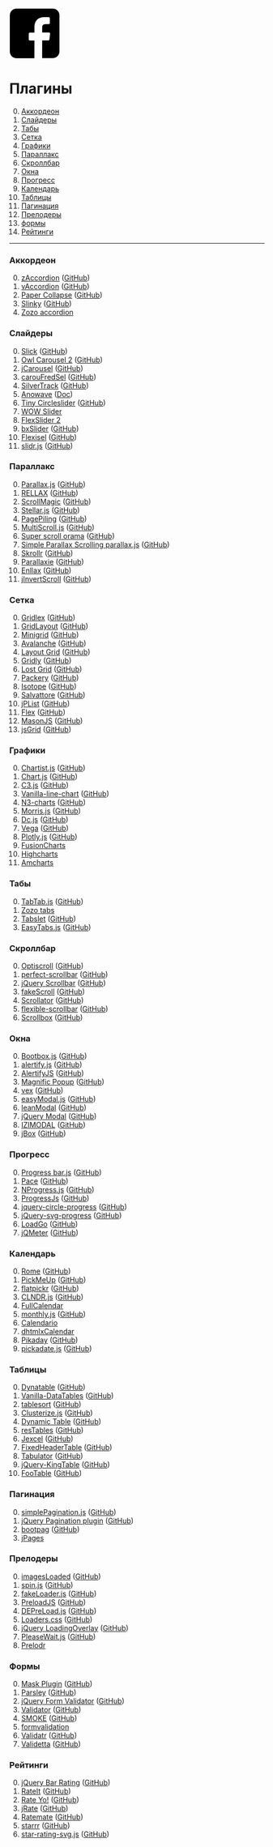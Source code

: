 ![svg](https://github.com/Deathmetalldrummer/test/blob/master/svg.svg)


# Плагины

0. [Аккордеон](#Accordion)
0. [Слайдеры](#Slider)
0. [Табы](#Tab)
0. [Сетка](#Grid)
0. [Графики](#Chart)
0. [Параллакс](#Parallax)
0. [Скроллбар](#Scrollbar)
0. [Окна](#Modal)
0. [Прогресс](#ProgressBar)
0. [Календарь](#Calendar)
0. [Таблицы](#Table)
0. [Пагинация](#Pagination)
0. [Прелодеры](#Preloader)
0. [формы](#Form)
0. [Рейтинги](#Rating)


---


### <a name="Accordion"></a> Аккордеон

0. [zAccordion](https://natearmagost.github.io/zaccordion/) ([GitHub](https://github.com/natearmagost/zAccordion/))
0. [vAccordion](http://lukaszwatroba.github.io/v-accordion/) ([GitHub](https://github.com/LukaszWatroba/v-accordion))
0. [Paper Collapse](https://bbo-code.com/components/paper-collapse) ([GitHub](https://github.com/alexander-ruehle/paper-collapse))
0. [Slinky](http://slinky.iclanzan.com/) ([GitHub](https://github.com/iclanzan/slinky))
0. [Zozo accordion](http://zozoui.com/accordion/)



### <a name="Slider"></a> Слайдеры

0. [Slick](http://kenwheeler.github.io/slick/) ([GitHub](https://github.com/kenwheeler/slick/))
0. [Owl Carousel 2](https://owlcarousel2.github.io/OwlCarousel2/) ([GitHub](https://github.com/OwlCarousel2/OwlCarousel2/))
0. [jCarousel](http://sorgalla.com/jcarousel/) ([GitHub](https://github.com/jsor/jcarousel))
0. [carouFredSel](https://github.com/Codeinwp/carouFredSel-jQuery) ([GitHub](https://github.com/Codeinwp/carouFredSel-jQuery))
0. [SilverTrack](http://tulios.github.io/jquery.silver_track/)  ([GitHub](https://github.com/tulios/jquery.silver_track/))
0. [Anowave](http://www.anowave.com/factory/anoslide/demo.html) ([Doc](http://www.anowave.com/ultra-lightweight-responsive-carousel/))
0. [Tiny Circleslider](http://baijs.com/tinycircleslider/) ([GitHub](https://github.com/wieringen/tinycircleslider/))
0. [WOW Slider](http://wowslider.com/)
0. [FlexSlider 2](http://flexslider.woothemes.com/basic-carousel.html)
0. [bxSlider](http://bxslider.com/) ([GitHub](https://github.com/stevenwanderski/bxslider-4/))
0. [Flexisel](http://9bitstudios.github.io/flexisel/) ([GitHub](https://github.com/9bitStudios/flexisel/))
0. [slidr.js](http://www.bchanx.com/slidr) ([GitHub](https://github.com/bchanx/slidr))



### <a name="Parallax"></a> Параллакс

0. [Parallax.js](http://matthew.wagerfield.com/parallax/) ([GitHub](https://github.com/wagerfield/parallax))
0. [RELLAX](https://dixonandmoe.com/rellax/) ([GitHub](https://github.com/dixonandmoe/rellax/))
0. [ScrollMagic](http://scrollmagic.io/) ([GitHub](https://github.com/janpaepke/ScrollMagic/))
0. [Stellar.js](http://markdalgleish.com/projects/stellar.js/) ([GitHub](https://github.com/markdalgleish/stellar.js))
0. [PagePiling](http://alvarotrigo.com/pagePiling/) ([GitHub](https://github.com/alvarotrigo/pagePiling.js))
0. [MultiScroll.js](http://alvarotrigo.com/multiScroll/) ([GitHub](https://github.com/alvarotrigo/multiscroll.js))
0. [Super scroll orama](http://johnpolacek.github.io/superscrollorama/) ([GitHub](https://github.com/johnpolacek/superscrollorama))
0. [Simple Parallax Scrolling parallax.js](http://pixelcog.github.io/parallax.js/) ([GitHub](https://github.com/pixelcog/parallax.js/))
0. [Skrollr](http://prinzhorn.github.io/skrollr/) ([GitHub](https://github.com/Prinzhorn/skrollr))
0. [Parallaxie](http://static.theultrasoft.com/parallaxie/demo/) ([GitHub](https://github.com/TheUltrasoft/Parallaxie))
0. [Enllax](http://mmkjony.github.io/enllax.js/) ([GitHub](https://github.com/mmkjony/enllax.js))
0. [jInvertScroll](http://www.pixxelfactory.net/jInvertScroll/) ([GitHub](https://github.com/pixxelfactory/jInvertScroll))



### <a name="Grid"></a> Сетка

0. [Gridlex](http://gridlex.devlint.fr/index.html) ([GitHub](https://github.com/devlint/gridlex))
0. [GridLayout](https://ghinda.net/gridlayout/) ([GitHub](https://github.com/ghinda/gridlayout))
0. [Minigrid](http://minigrid.js.org/) ([GitHub](https://github.com/henriquea/minigrid))
0. [Avalanche](http://colourgarden.net/avalanche/) ([GitHub](https://github.com/colourgarden/avalanche))
0. [Layout Grid](https://clippings.github.io/layout-grid/) ([GitHub](https://github.com/clippings/layout-grid))
0. [Gridly](http://ionicabizau.github.io/gridly/) ([GitHub](https://github.com/IonicaBizau/gridly/))
0. [Lost Grid](http://lostgrid.org/) ([GitHub](https://github.com/peterramsing/lost))
0. [Packery](http://packery.metafizzy.co/) ([GitHub](https://github.com/metafizzy/packery))
0. [Isotope](http://isotope.metafizzy.co/) ([GitHub](https://github.com/metafizzy/isotope))
0. [Salvattore](http://salvattore.com/) ([GitHub](http://github.com/rnmp/salvattore))
0. [jPList](http://jplist.com/) ([GitHub](https://github.com/1rosehip/jplist))
0. [Flex](http://www.jsonenglish.com/projects/flex/) ([GitHub](https://github.com/jasonenglish/jquery-flex/))
0. [MasonJS](http://masonjs.com/) ([GitHub](https://github.com/DrewDahlman/Mason))
0. [jsGrid](http://js-grid.com/) ([GitHub](https://github.com/tabalinas/jsgrid))



### <a name="Chart"></a> Графики

0. [Chartist.js](https://gionkunz.github.io/chartist-js/) ([GitHub](https://github.com/gionkunz/chartist-js))
0. [Chart.js](http://www.chartjs.org/) ([GitHub](https://github.com/chartjs/Chart.js))
0. [C3.js](http://c3js.org/) ([GitHub](https://github.com/c3js/c3))
0. [Vanilla-line-chart](https://github.com/n3-charts/line-chart-vanilla) ([GitHub](https://github.com/n3-charts/line-chart-vanilla))
0. [N3-charts](http://n3-charts.github.io/line-chart/) ([GitHub](https://github.com/n3-charts/line-chart))
0. [Morris.js](http://morrisjs.github.io/morris.js/) ([GitHub](https://github.com/morrisjs/morris.js))
0. [Dc.js](https://dc-js.github.io/dc.js/) ([GitHub](https://github.com/dc-js/dc.js))
0. [Vega](https://vega.github.io/vega/) ([GitHub](https://github.com/vega/vega))
0. [Plotly.js](https://plot.ly/javascript/) ([GitHub](https://github.com/plotly/plotly.js))
0. [FusionCharts](http://www.fusioncharts.com/)
0. [Highcharts](http://www.highcharts.com/)
0. [Amcharts](https://www.amcharts.com/)



### <a name="Tab"></a> Табы

0. [TabTab.js](http://tabtab.be/) ([GitHub](https://github.com/gijsroge/tabtab.js))
0. [Zozo tabs](http://zozoui.com/tabs/)
0. [Tabslet](http://vdw.github.io/Tabslet/) ([GitHub](https://github.com/vdw/Tabslet))
0. [EasyTabs.js](https://os.alfajango.com/easytabs/) ([GitHub](https://github.com/JangoSteve/jQuery-EasyTabs))



### <a name="Scrollbar"></a> Скроллбар

0. [Optiscroll](http://albertogasparin.github.io/Optiscroll/) ([GitHub](https://github.com/albertogasparin/Optiscroll))
0. [perfect-scrollbar](https://noraesae.github.io/perfect-scrollbar/) ([GitHub](https://github.com/noraesae/perfect-scrollbar))
0. [jQuery Scrollbar](https://gromo.github.io/jquery.scrollbar/) ([GitHub](https://github.com/gromo/jquery.scrollbar/))
0. [fakeScroll](http://yaireo.github.io/fakescroll/) ([GitHub](https://github.com/yairEO/fakescroll))
0. [Scrollator](http://opensource.faroemedia.com/scrollator/) ([GitHub](https://github.com/FaroeMedia/scrollator))
0. [flexible-scrollbar](http://ayeressian.github.io/flexible-scrollbar/) ([GitHub](https://github.com/ayeressian/flexible-scrollbar))
0. [Scrollbox](https://invis1ble.github.io/scrollbox/) ([GitHub](https://github.com/Invis1ble/scrollbox))



### <a name="Modal"></a> Окна

0. [Bootbox.js](http://bootboxjs.com/) ([GitHub](https://github.com/makeusabrew/bootbox))
0. [alertify.js](http://fabien-d.github.io/alertify.js/) ([GitHub](https://github.com/fabien-d/alertify.js))
0. [AlertifyJS](http://alertifyjs.com/) ([GitHub](https://github.com/MohammadYounes/AlertifyJS))
0. [Magnific Popup](http://dimsemenov.com/plugins/magnific-popup/) ([GitHub](https://github.com/dimsemenov/Magnific-Popup))
0. [vex](http://github.hubspot.com/vex/) ([GitHub](http://github.com/HubSpot/vex))
0. [easyModal.js](http://flaviusmatis.github.io/easyModal.js/) ([GitHub](https://github.com/flaviusmatis/easyModal.js))
0. [leanModal](http://leanmodal.finelysliced.com.au/) ([GitHub](https://github.com/FinelySliced/leanModal.js))
0. [jQuery Modal](http://jquerymodal.com/) ([GitHub](http://github.com/kylefox/jquery-modal))
0. [IZIMODAL](http://izimodal.marcelodolce.com/) ([GitHub](https://github.com/dolce/iziModal))
0. [jBox](https://stephanwagner.me/jBox) ([GitHub](https://github.com/StephanWagner/jBox))



### <a name="ProgressBar"></a> Прогресс

0. [Progress bar.js](https://kimmobrunfeldt.github.io/progressbar.js/) ([GitHub](https://github.com/kimmobrunfeldt/progressbar.js))
0. [Pace](http://github.hubspot.com/pace/docs/welcome/) ([GitHub](http://github.com/HubSpot/PACE))
0. [NProgress.js](http://ricostacruz.com/nprogress/) ([GitHub](https://github.com/rstacruz/nprogress/))
0. [ProgressJs](http://usablica.github.io/progress.js/) ([GitHub](https://github.com/usablica/progress.js/))
0. [jquery-circle-progress](http://kottenator.github.io/jquery-circle-progress/) ([GitHub](https://github.com/kottenator/jquery-circle-progress))
0. [jQuery-svg-progress](http://tsumbaluk.in.ua/plugins/jquery-svg-progress) ([GitHub](https://github.com/rodan888/jQuery-svg-progress))
0. [LoadGo](http://franverona.com/loadgo/) ([GitHub](https://github.com/franverona/loadgo))
0. [jQMeter](http://www.gerardolarios.com/plugins-and-tools/jqmeter/#demo) ([GitHub](https://github.com/glarios/jQMeter))



### <a name="Calendar"></a> Календарь

0. [Rome](https://bevacqua.github.io/rome/) ([GitHub](https://github.com/bevacqua/rome))
0. [PickMeUp](http://nazar-pc.github.io/PickMeUp/) ([GitHub](https://github.com/nazar-pc/PickMeUp))
0. [flatpickr](https://github.com/chmln/flatpickr) ([GitHub](https://chmln.github.io/flatpickr/))
0. [CLNDR.js](http://kylestetz.github.io/CLNDR/) ([GitHub](http://github.com/kylestetz/CLNDR))
0. [FullCalendar](https://fullcalendar.io/)
0. [monthly.js](http://kthornbloom.com/monthly/) ([GitHub](https://github.com/kthornbloom/Monthly))
0. [Calendario](https://github.com/codrops/Calendario)
0. [dhtmlxCalendar](https://dhtmlx.com/docs/products/dhtmlxCalendar/)
0. [Pikaday](https://dbushell.com/Pikaday/) ([GitHub](https://github.com/dbushell/Pikaday))
0. [pickadate.js](http://amsul.ca/pickadate.js/) ([GitHub](http://github.com/amsul/pickadate.js))



### <a name="Table"></a> Таблицы

0. [Dynatable](https://www.dynatable.com/) ([GitHub](https://github.com/fooplugins/FooTable))
0. [Vanilla-DataTables](http://mobius.ovh/docs/vanilla-datatables/pages/demos) ([GitHub](https://github.com/fooplugins/FooTable))
0. [tablesort](http://tristen.ca/tablesort/demo/) ([GitHub](https://github.com/fooplugins/FooTable))
0. [Clusterize.js](https://clusterize.js.org/) ([GitHub](https://github.com/fooplugins/FooTable))
0. [Dynamic Table](http://code.keylimebox.org/dynamic-table/) ([GitHub](https://github.com/fooplugins/FooTable))
0. [resTables](https://codefog.github.io/restables/) ([GitHub](https://github.com/fooplugins/FooTable))
0. [Jexcel](http://bossanova.uk/jexcel) ([GitHub](https://github.com/fooplugins/FooTable))
0. [FixedHeaderTable](http://www.fixedheadertable.com/) ([GitHub](https://github.com/fooplugins/FooTable))
0. [Tabulator](http://olifolkerd.github.io/tabulator/) ([GitHub](https://github.com/fooplugins/FooTable))
0. [jQuery-KingTable](https://github.com/RobertoPrevato/jQuery-KingTable) ([GitHub](https://github.com/RobertoPrevato/jQuery-KingTable))
0. [FooTable](http://fooplugins.github.io/FooTable/) ([GitHub](https://github.com/fooplugins/FooTable))



### <a name="Pagination"></a> Пагинация

0. [simplePagination.js](http://flaviusmatis.github.io/simplePagination.js/) ([GitHub](https://github.com/flaviusmatis/simplePagination.js))
0. [jQuery Pagination plugin](https://esimakin.github.io/twbs-pagination/) ([GitHub](https://github.com/esimakin/twbs-pagination))
0. [bootpag](http://botmonster.com/jquery-bootpag/#.WOyJO2csHct) ([GitHub](https://github.com/botmonster/jquery-bootpag))
0. [jPages](http://luis-almeida.github.io/jPages/)



### <a name="Preloader"></a> Прелодеры

0. [imagesLoaded](http://imagesloaded.desandro.com/) ([GitHub](https://github.com/desandro/imagesloaded))
0. [spin.js](http://spin.js.org/) ([GitHub](http://github.com/fgnass/spin.js))
0. [fakeLoader.js](http://joaopereirawd.github.io/fakeLoader.js/) ([GitHub](https://github.com/joaopereirawd/fakeLoader.js))
0. [PreloadJS](http://www.createjs.com/preloadjs) ([GitHub]())
0. [DEPreLoad.js](https://demos.wearede.com/depreloadjs/) ([GitHub](https://github.com/wearede/DePreLoad.js))
0. [Loaders.css](https://connoratherton.com/loaders) ([GitHub](https://github.com/ConnorAtherton/loaders.css))
0. [jQuery LoadingOverlay](http://gasparesganga.com/labs/jquery-loading-overlay/) ([GitHub](https://github.com/gasparesganga/jquery-loading-overlay))
0. [PleaseWait.js](http://pathgather.github.io/please-wait/) ([GitHub](https://github.com/Pathgather/please-wait))
0. [Prelodr](https://github.com/joseluisq/prelodr)



### <a name="Form"></a> Формы

0. [Mask Plugin](https://igorescobar.github.io/jQuery-Mask-Plugin/) ([GitHub](https://github.com/igorescobar/jQuery-Mask-Plugin))
0. [Parsley](http://parsleyjs.org/) ([GitHub](https://github.com/guillaumepotier/Parsley.js))
0. [jQuery Form Validator](http://www.formvalidator.net/) ([GitHub](https://github.com/victorjonsson/jQuery-Form-Validator/))
0. [Validator](http://1000hz.github.io/bootstrap-validator/) ([GitHub](https://github.com/1000hz/bootstrap-validator))
0. [SMOKE](http://alfredobarron.github.io/smoke/) ([GitHub](https://github.com/alfredobarron/smoke))
0. [formvalidation](http://formvalidation.io/)
0. [Validatr](http://jaymorrow.github.io/validatr/) ([GitHub](https://github.com/jaymorrow/validatr))
0. [Validetta](http://lab.hasanaydogdu.com/validetta/) ([GitHub](https://github.com/hsnayd/validetta))



### <a name="Rating"></a> Рейтинги

0. [jQuery Bar Rating](http://antenna.io/demo/jquery-bar-rating/examples/) ([GitHub](http://github.com/antennaio/jquery-bar-rating))
0. [RateIt](http://gjunge.github.io/rateit.js/examples/) ([GitHub](https://github.com/gjunge/rateit.js))
0. [Rate Yo!](http://rateyo.fundoocode.ninja/) ([GitHub](https://github.com/prrashi/rateYo))
0. [jRate](http://toolitup.com/jRate.html) ([GitHub](https://github.com/senthilporunan/jRate))
0. [Ratemate](http://dylanfm.github.io/jquery.ratemate/) ([GitHub](https://github.com/dylanfm/jquery.ratemate))
0. [starrr](https://github.com/dobtco/starrr) ([GitHub](http://dobtco.github.com/starrr))
0. [star-rating-svg.js](http://nashio.github.io/star-rating-svg/demo/) ([GitHub](https://github.com/nashio/star-rating-svg))

